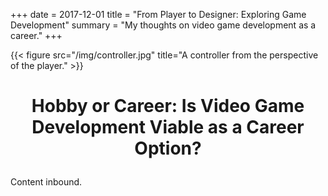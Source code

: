 +++
date = 2017-12-01
title = "From Player to Designer: Exploring Game Development"
summary = "My thoughts on video game development as a career."
+++

{{< figure src="/img/controller.jpg" title="A controller from the perspective of the player." >}}

# <p align="center">Hobby or Career: Is Video Game Development Viable as a Career Option? </p>

  Content inbound.

